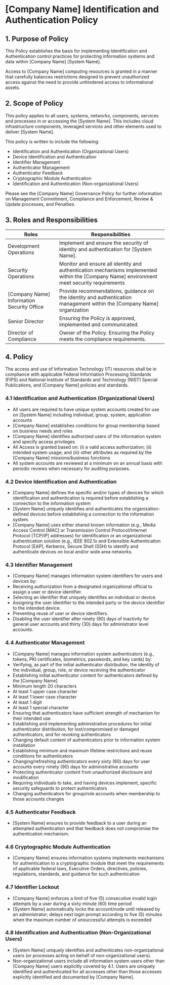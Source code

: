 # [Company Name] Identification and Authentication Policy

## 1. Purpose of Policy
This Policy establishes the basis for implementing Identification and Authentication control practices for protecting information systems and data within [Company Name] [System Name].

Access to [Company Name] computing resources is granted in a manner that carefully balances restrictions designed to prevent unauthorized access against the need to provide unhindered access to informational assets.

## 2. Scope of Policy
This policy applies to all users, systems, networks, components, services and processes in or accessing the [System Name]. This includes cloud infrastructure components, leveraged services and other elements used to deliver [System Name].

This policy is written to include the following:
* Identification and Authentication (Organizational Users)
* Device Identification and Authentication
* Identifier Management
* Authenticator Management
* Authenticator Feedback
* Cryptographic Module Authentication
* Identification and Authentication (Non-organizational Users)

Please see the [Company Name] Governance Policy for further information on Management Commitment, Compliance and Enforcement, Review & Update processes, and Penalties.

## 3. Roles and Responsibilities
|Roles                           | Responsibilities|
|--------------------------------|--------------------------------------|
|Development Operations          | Implement and ensure the security of identity and authentication for [System Name].|
|Security Operations             | Monitor and ensure all identity and authentication mechanisms implemented within the [Company Name] environment meet security requirements|
|[Company Name] Information Security Office | Provide recommendations, guidance on the identity and authentication management within the [Company Name] organization|
|Senior Director        | Ensuring the Policy is approved, implemented and communicated.|
|Director of Compliance | Owner of the Policy. Ensuring the Policy meets the compliance requirements.|

## 4. Policy
The access and use of Information Technology (IT) resources shall be in compliance with applicable Federal Information Processing Standards (FIPS) and National Institute of Standards and Technology (NIST) Special Publications, and [Company Name] policies and standards.

### 4.1 Identification and Authentication (Organizational Users)
* All users are required to have unique system accounts created for use on [System Name] including individual, group, system, application accounts
* [Company Name] establishes conditions for group membership based on business needs and roles
* [Company Name] identifies authorized users of the information system and specify access privileges
* All Access is granted based on: (i) a valid access authorization; (ii) intended system usage; and (iii) other attributes as required by the [Company Name] missions/business functions
* All system accounts are reviewed at a minimum on an annual basis with periodic reviews when necessary for auditing purposes.

### 4.2 Device Identification and Authentication
* [Company Name] defines the specific and/or types of devices for which identification and authentication is required before establishing a connection to the information system
* [System Name] uniquely identifies and authenticates the organization-defined devices before establishing a connection to the information system.
* [Company Name] uses either shared known information (e.g., Media Access Control [MAC] or Transmission Control Protocol/Internet Protocol [TCP/IP] addresses) for identification or an organizational authentication solution (e.g., IEEE 802.1x and Extensible Authentication Protocol [EAP], Kerberos, Secure Shell (SSH) to identify and authenticate devices on local and/or wide area networks.

### 4.3 Identifier Management
* [Company Name] manages information system identifiers for users and devices by:
 * Receiving authorization from a designated organizational official to assign a user or device identifier.
 * Selecting an identifier that uniquely identifies an individual or device.
 * Assigning the user identifier to the intended party or the device identifier to the intended device.
 * Preventing reuse of user or device identifiers.
 * Disabling the user identifier after ninety (90) days of inactivity for general user accounts and thirty (30) days for administrator level accounts.

### 4.4 Authenticator Management
* [Company Name] manages information system authenticators (e.g., tokens, PKI certificates, biometrics, passwords, and key cards) by:
 * Verifying, as part of the initial authenticator distribution, the identity of the individual, group, role, or device receiving the authenticator
 * Establishing initial authenticator content for authenticators defined by the [Company Name]
 * Minimum length 20 characters
 * At least  1 upper case character
 * At least  1 lower case character
 * At least  1 digit
 * At least  1 special character
* Ensuring that authenticators have sufficient strength of mechanism for their intended use
* Establishing and implementing administrative procedures for initial authenticator distribution, for lost/compromised or damaged authenticators, and for revoking authenticators
* Changing default content of authenticators prior to information system installation
* Establishing minimum and maximum lifetime restrictions and reuse conditions for authenticators
* Changing/refreshing authenticators every sixty (60) days for user accounts every ninety (90) days for administrative accounts
* Protecting authenticator content from unauthorized disclosure and modification
* Requiring individuals to take, and having devices implement, specific security safeguards to protect authenticators
* Changing authenticators for group/role accounts when membership to those accounts changes

### 4.5 Authenticator Feedback
* [System Name] ensures to provide feedback to a user during an attempted authentication and that feedback does not compromise the authentication mechanism.

### 4.6 Cryptographic Module Authentication
* [Company Name] ensures information systems implements mechanisms for authentication to a cryptographic module that meet the requirements of applicable federal laws, Executive Orders, directives, policies, regulations, standards, and guidance for such authentication

### 4.7 Identifier Lockout
* [Company Name] enforces a limit of five (5) consecutive invalid login attempts by a user during a sixty minute (60) time period
* [System Name] automatically locks the account/node until released by an administrator; delays next login prompt according to five (5) minutes when the maximum number of unsuccessful attempts is exceeded

### 4.8 Identification and Authentication (Non-Organizational Users)
* [System Name] uniquely identifies and authenticates non-organizational users (or processes acting on behalf of non-organizational users).
* Non-organizational users include all information system users other than [Company Name] users explicitly covered by 4.1. Users are uniquely identified and authenticated for all accesses other than those accesses explicitly identified and documented by [Company Name].
